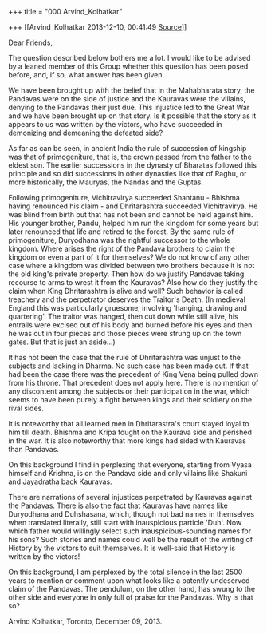 +++
title = "000 Arvind_Kolhatkar"

+++
[[Arvind_Kolhatkar	2013-12-10, 00:41:49 [Source](https://groups.google.com/g/samskrita/c/Hd_Xp7QZ3ZM)]]



Dear Friends,

  

The question described below bothers me a lot. I would like to be advised by a leaned member of this Group whether this question has been posed before, and, if so, what answer has been given.

  

We have been brought up with the belief that in the Mahabharata story, the Pandavas were on the side of justice and the Kauravas were the villains, denying to the Pandavas their just due. This injustice led to the Great War and we have been brought up on that story. Is it possible that the story as it appears to us was written by the victors, who have succeeded in demonizing and demeaning the defeated side?

  

As far as can be seen, in ancient India the rule of succession of kingship was that of primogeniture, that is, the crown passed from the father to the eldest son. The earlier successions in the dynasty of Bharatas followed this principle and so did successions in other dynasties like that of Raghu, or more historically, the Mauryas, the Nandas and the Guptas. 

  

Following primogeniture, Vichitravirya succeeded Shantanu - Bhishma having renounced his claim - and Dhritarashtra succeeded Vichitravirya.
He was blind from birth but that has not been and cannot be held against him. His younger brother, Pandu, helped him run the kingdom for some years but later renounced that life and retired to the forest. By the same rule of primogeniture, Duryodhana was the rightful successor to the whole kingdom. Where arises the right of the Pandava brothers to claim the kingdom or even a part of it for themselves? We do not know of any other case where a kingdom was divided between two brothers because it is not the old king's private property. Then how do we justify Pandavas taking recourse to arms to wrest it from the Kauravas?
Also how do they justify the claim when King Dhritarashtra is alive and well? Such behavior is called treachery and the perpetrator deserves the Traitor's Death. (In medieval England this was particularly gruesome, involving 'hanging, drawing and quartering'. The traitor was hanged, then cut down while still alive, his entrails were excised out of his body and burned before his eyes and then he was cut in four pieces and those pieces were strung up on the town gates. But that is just an aside...)

  

It has not been the case that the rule of Dhritarashtra was unjust to the subjects and lacking in Dharma. No such case has been made out. If that had been the case there was the precedent of King Vena being pulled down from his throne. That precedent does not apply here. There is no mention of any discontent among the subjects or their participation in the war, which seems to have been purely a fight between kings and their soldiery on the rival sides.

  

It is noteworthy that all learned men in Dhritarastra's court stayed loyal to him till death. Bhishma and Kripa fought on the Kaurava side and perished in the war. It is also noteworthy that more kings had sided with Kauravas than Pandavas.

  

On this background I find in perplexing that everyone, starting from Vyasa himself and Krishna, is on the Pandava side and only villains like Shakuni and Jayadratha back Kauravas.

  

There are narrations of several injustices perpetrated by Kauravas against the Pandavas. There is also the fact that Kauravas have names like Duryodhana and Duhshasana, which, though not bad names in themselves when translated literally, still start with inauspicious particle 'Duh'. Now which father would willingly select such inauspicious-sounding names for his sons? Such stories and names could well be the result of the writing of History by the victors to suit themselves. It is well-said that History is written by the victors!

  

On this background, I am perplexed by the total silence in the last 2500 years to mention or comment upon what looks like a patently undeserved claim of the Pandavas. The pendulum, on the other hand, has swung to the other side and everyone in only full of praise for the Pandavas.
Why is that so?

  

Arvind Kolhatkar, Toronto, December 09, 2013.

  

